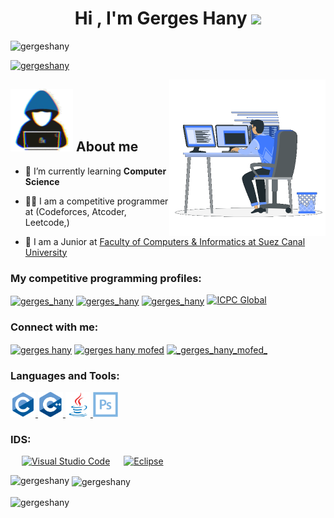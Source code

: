 
<h1 align="center">Hi , I'm Gerges Hany <img src="https://media.giphy.com/media/hvRJCLFzcasrR4ia7z/giphy.gif" width="35"></h1>

<p align="left"> <img src="https://komarev.com/ghpvc/?username=gergeshany&label=Profile%20views&color=0e75b6&style=flat" alt="gergeshany" /> </p>

<p align="left"> <a href="https://github.com/ryo-ma/github-profile-trophy"><img src="https://github-profile-trophy.vercel.app/?username=gergeshany" alt="gergeshany" /></a> </p>

<picture> <img align="right" src="https://github.com/AhmedNegm5/AhmedNegm5/blob/main/Images/Right_Side.gif?raw=true" width = 250px></picture>
	
## <picture> <img src = "https://github.com/AhmedNegm5/AhmedNegm5/blob/main/Images/about_me.gif?raw=true" width = 100px>  </picture> About me

- 🌱 I’m currently learning **Computer Science**

- 👨‍💻 I am a competitive programmer at (Codeforces, Atcoder, Leetcode,)

- 🌱 I am a Junior at <a href = "http://suez.edu.eg/ar/?page_id=7325&lang=en" >
   Faculty of Computers & Informatics at Suez Canal University </a>
  

<h3 align="left">My competitive programming profiles:</h3>
<p align="left">

<a href="https://codeforces.com/profile/gerges_hany" target="blank"><img align="center" src="https://raw.githubusercontent.com/rahuldkjain/github-profile-readme-generator/master/src/images/icons/Social/codeforces.svg" alt="gerges_hany" height="30" width="40" /></a>
<a href="https://www.leetcode.com/gerges_hany" target="blank"><img align="center" src="https://raw.githubusercontent.com/rahuldkjain/github-profile-readme-generator/master/src/images/icons/Social/leet-code.svg" alt="gerges_hany" height="30" width="40" /></a>
<a href="https://atcoder.jp/users/Gerges_Hany" target="blank"><img align="center" src="https://img.atcoder.jp/assets/icon/avatar.png" alt="gerges_hany" height="30" width="40" /></a>
<a href="https://icpc.global/private/person/801982/ICPCID"><img src="https://i.ibb.co/6J0r7rW/Daco-5610880.png" alt="ICPC Global" width = 60px /></a> 
</p>


<h3 align="left">Connect with me:</h3>
<p align="left">
<a href="https://linkedin.com/in/gerges hany" target="blank"><img align="center" src="https://raw.githubusercontent.com/rahuldkjain/github-profile-readme-generator/master/src/images/icons/Social/linked-in-alt.svg" alt="gerges hany" height="30" width="40" /></a>
<a href="https://fb.com/gerges hany mofed" target="blank"><img align="center" src="https://raw.githubusercontent.com/rahuldkjain/github-profile-readme-generator/master/src/images/icons/Social/facebook.svg" alt="gerges hany mofed" height="30" width="40" /></a>
<a href="https://instagram.com/_gerges_hany_mofed_" target="blank"><img align="center" src="https://raw.githubusercontent.com/rahuldkjain/github-profile-readme-generator/master/src/images/icons/Social/instagram.svg" alt="_gerges_hany_mofed_" height="30" width="40" /></a>
</p>

<h3 align="left">Languages and Tools:</h3>
<p align="left"> <a href="https://www.cprogramming.com/" target="_blank" rel="noreferrer"> <img src="https://raw.githubusercontent.com/devicons/devicon/master/icons/c/c-original.svg" alt="c" width="40" height="40"/> </a> <a href="https://www.w3schools.com/cpp/" target="_blank" rel="noreferrer"> <img src="https://raw.githubusercontent.com/devicons/devicon/master/icons/cplusplus/cplusplus-original.svg" alt="cplusplus" width="40" height="40"/> </a> <a href="https://www.java.com" target="_blank" rel="noreferrer"> <img src="https://raw.githubusercontent.com/devicons/devicon/master/icons/java/java-original.svg" alt="java" width="40" height="40"/> </a> <a href="https://www.photoshop.com/en" target="_blank" rel="noreferrer"> <img src="https://raw.githubusercontent.com/devicons/devicon/master/icons/photoshop/photoshop-line.svg" alt="photoshop" width="40" height="40"/> </a> </p>

<h3 align="left">IDS:</h3>
 

  &emsp;
    <a href="#"><img alt="Visual Studio Code" src="https://img.shields.io/badge/Visual%20Studio%20Code-0078d7.svg?style=plastic&logo=visual-studio-code&logoColor=white"></a>
  &emsp;
    <a href="#"><img alt="Eclipse" src="https://img.shields.io/badge/eclipse%20ide-%232C2255.svg?&style=plastic&logo=eclipse%20ide&logoColor=white" /></a>


<p><img align="left" src="https://github-readme-stats.vercel.app/api/top-langs?username=gergeshany&show_icons=true&locale=en&layout=compact" alt="gergeshany" /></p>

<p>&nbsp;<img align="center" src="https://github-readme-stats.vercel.app/api?username=gergeshany&show_icons=true&locale=en" alt="gergeshany" /></p>

<p><img align="center" src="https://github-readme-streak-stats.herokuapp.com/?user=gergeshany&" alt="gergeshany" /></p>
